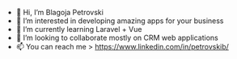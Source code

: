 - 👋 Hi, I’m Blagoja Petrovski
- 👀 I’m interested in developing amazing apps for your business
- 🌱 I’m currently learning Laravel + Vue
- 💞️ I’m looking to collaborate mostly on CRM web applications
- 📫 You can reach me > https://www.linkedin.com/in/petrovskib/

